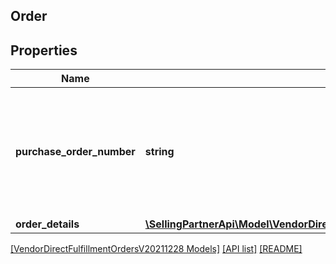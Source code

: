 ## Order

## Properties

Name | Type | Description | Notes
------------ | ------------- | ------------- | -------------
**purchase_order_number** | **string** | The purchase order number for this order. Formatting Notes: alpha-numeric code. |
**order_details** | [**\SellingPartnerApi\Model\VendorDirectFulfillmentOrdersV20211228\OrderDetails**](OrderDetails.md) |  | [optional]

[[VendorDirectFulfillmentOrdersV20211228 Models]](../) [[API list]](../../Api) [[README]](../../../README.md)

